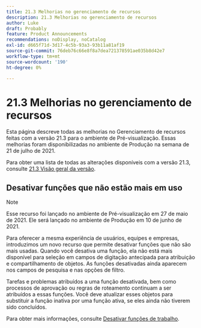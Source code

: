 ```yaml
---
title: 21.3 Melhorias no gerenciamento de recursos
description: 21.3 Melhorias no gerenciamento de recursos
author: Luke
draft: Probably
feature: Product Announcements
recommendations: noDisplay, noCatalog
exl-id: d665f71d-3d17-4c5b-93a3-93b11a81af19
source-git-commit: 76deb76c66e8f8a7dea721378591ae035b8d42e7
workflow-type: tm+mt
source-wordcount: '190'
ht-degree: 0%

---
```


# 21.3 Melhorias no gerenciamento de recursos

Esta página descreve todas as melhorias no Gerenciamento de recursos feitas com a versão 21.3 para o ambiente de Pré-visualização. Essas melhorias foram disponibilizadas no ambiente de Produção na semana de 21 de julho de 2021.

Para obter uma lista de todas as alterações disponíveis com a versão 21.3, consulte [21.3 Visão geral da versão](../../../product-announcements/product-releases/21.3-release-activity/21-3-release-overview.md).

## Desativar funções que não estão mais em uso

>[!NOTE]
>
>Esse recurso foi lançado no ambiente de Pré-visualização em 27 de maio de 2021. Ele será lançado no ambiente de Produção em 10 de junho de 2021.

Para oferecer a mesma experiência de usuários, equipes e empresas, introduzimos um novo recurso que permite desativar funções que não são mais usadas. Quando você desativa uma função, ela não está mais disponível para seleção em campos de digitação antecipada para atribuição e compartilhamento de objetos. As funções desativadas ainda aparecem nos campos de pesquisa e nas opções de filtro.

Tarefas e problemas atribuídos a uma função desativada, bem como processos de aprovação ou regras de roteamento continuam a ser atribuídos a essas funções. Você deve atualizar esses objetos para substituir a função inativa por uma função ativa, se eles ainda não tiverem sido concluídos.

Para obter mais informações, consulte [Desativar funções de trabalho](../../../administration-and-setup/set-up-workfront/organizational-setup/deactivate-job-roles.md).

